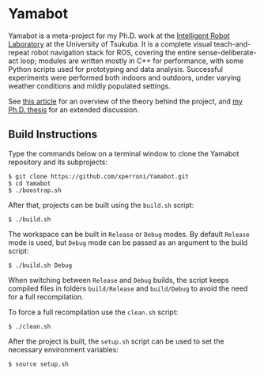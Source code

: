 Yamabot
=======

Yamabot is a meta-project for my Ph.D. work at the [Intelligent Robot Laboratory](http://www.roboken.iit.tsukuba.ac.jp/en/) at the University of Tsukuba. It is a complete visual teach-and-repeat robot navigation stack for ROS, covering the entire sense-deliberate-act loop; modules are written mostly in C++ for performance, with some Python scripts used for prototyping and data analysis. Successful experiments were performed both indoors and outdoors, under varying weather conditions and mildly populated settings.

See [this article](http://www.roboken.esys.tsukuba.ac.jp/~ohya/pdf/FIERCES2016-HEL.pdf) for an overview of the theory behind the project, and [my Ph.D. thesis](https://drive.google.com/file/d/0ByFXegaPGv-wa1dnMEVmRVhSQVU/view?usp=sharing) for an extended discussion.

Build Instructions
------------------

Type the commands below on a terminal window to clone the Yamabot repository and its subprojects:

    $ git clone https://github.com/xperroni/Yamabot.git
    $ cd Yamabot
    $ ./boostrap.sh

After that, projects can be built using the `build.sh` script:

    $ ./build.sh

The workspace can be built in `Release` or `Debug` modes. By default `Release` mode is used, but `Debug` mode can be passed as an argument to the build script:

    $ ./build.sh Debug

When switching between `Release` and `Debug` builds, the script keeps compiled files in folders `build/Release` and `build/Debug` to avoid the need for a full recompilation.

To force a full recompilation use the `clean.sh` script:

    $ ./clean.sh

After the project is built, the `setup.sh` script can be used to set the necessary environment variables:

    $ source setup.sh
